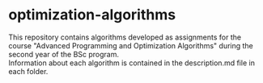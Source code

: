 # optimization-algorithms
This repository contains algorithms developed as assignments for the course "Advanced Programming and Optimization Algorithms" during the second year of the BSc program. \
Information about each algorithm is contained in the description.md file in each folder.

